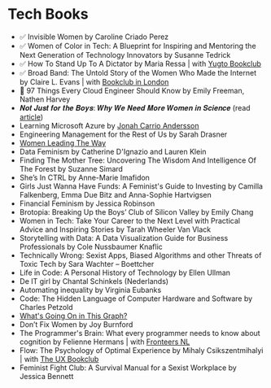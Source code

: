 # Tech Books


- ✅ Invisible Women by Caroline Criado Perez
- ✅ Women of Color in Tech: A Blueprint for Inspiring and Mentoring the Next Generation of Technology Innovators by Susanne Tedrick
- ✅ How To Stand Up To A Dictator by Maria Ressa | with [Yugto Bookclub](https://www.instagram.com/yugto.bookclub)
- ✅ Broad Band: The Untold Story of the Women Who Made the Internet by Claire L. Evans | with [Bookclub in London](https://www.meetup.com/nl-NL/books-reading-discussions-that/events/291720323/)
- 📖 97 Things Every Cloud Engineer Should Know by Emily Freeman, Nathen Harvey
- 𝑵𝒐𝒕 𝑱𝒖𝒔𝒕 𝒇𝒐𝒓 𝒕𝒉𝒆 𝑩𝒐𝒚𝒔: 𝑾𝒉𝒚 𝑾𝒆 𝑵𝒆𝒆𝒅 𝑴𝒐𝒓𝒆 𝑾𝒐𝒎𝒆𝒏 𝒊𝒏 𝑺𝒄𝒊𝒆𝒏𝒄𝒆 (read [article](https://www.linkedin.com/posts/amprather_%3F-%3F%3F%3F%3F%3F%3F-%3F%3F%3F-%3F-%3F%3F-%3F%3F%3F%3F%3F%3F%3F%3F%3F-activity-7121883119376322560-93QB/?utm_source=share&utm_medium=member_desktop))
- Learning Microsoft Azure by [Jonah Carrio Andersson](https://jonahandersson.tech/)
- Engineering Management for the Rest of Us by Sarah Drasner
- [Women Leading The Way](https://ausmumpreneur.com/women-leading-the-way)
- Data Feminism by Catherine D'Ignazio and Lauren Klein
- Finding The Mother Tree: Uncovering The Wisdom And Intelligence Of The Forest by Suzanne Simard
- She’s In CTRL by Anne-Marie Imafidon
- Girls Just Wanna Have Funds: A Feminist's Guide to Investing by Camilla Falkenberg, Emma Due Bitz and Anna-Sophie Hartvigsen
- Financial Feminism by Jessica Robinson
- Brotopia: Breaking Up the Boys’ Club of Silicon Valley by Emily Chang
- Women in Tech: Take Your Career to the Next Level with Practical Advice and Inspiring Stories by Tarah Wheeler Van Vlack
- Storytelling with Data: A Data Visualization Guide for Business Professionals by Cole Nussbaumer Knaflic
- Technically Wrong: Sexist Apps, Biased Algorithms and other Threats of Toxic Tech by Sara Wachter – Boettcher
- Life in Code: A Personal History of Technology by Ellen Ullman
- De IT girl by Chantal Schinkels (Nederlands)
- Automating inequality by Virginia Eubanks
- Code: The Hidden Language of Computer Hardware and Software by Charles Petzold
- [What's Going On in This Graph?](https://www.nytimes.com/column/whats-going-on-in-this-graph)
- Don’t Fix Women by Joy Burnford
- The Programmer's Brain: What every programmer needs to know about cognition by Felienne Hermans | with [Fronteers NL](https://www.meetup.com/nl-NL/fronteers-nl/?_cookie-check=MUQTlWm66Q0KGDIN)
- Flow: The Psychology of Optimal Experience by Mihaly Csikszentmihalyi | with [The UX Bookclub](https://www.meetup.com/nl-NL/theuxbookclub/events/289765717/)
- Feminist Fight Club: A Survival Manual for a Sexist Workplace by Jessica Bennett


